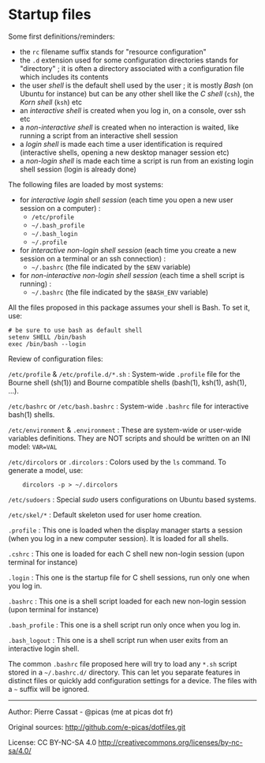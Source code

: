Startup files
=============


Some first definitions/reminders:

-   the `rc` filename suffix stands for "resource configuration"
-   the `.d` extension used for some configuration directories stands for "directory" ; it is often a directory
    associated with a configuration file which includes its contents
-   the user *shell* is the default shell used by the user ; it is mostly *Bash* (on Ubuntu for instance)
    but can be any other shell like the *C shell* (`csh`), the *Korn shell* (`ksh`) etc
-   an *interactive shell* is created when you log in, on a console, over ssh etc
-   a *non-interactive shell* is created when no interaction is waited, like running a script from an interactive shell session
-   a *login shell* is made each time a user identification is required (interactive shells, opening a new desktop manager session etc)
-   a *non-login shell* is made each time a script is run from an existing login shell session (login is already done)

The following files are loaded by most systems:

-   for *interactive login shell session* (each time you open a new user session on a computer) :
    -   `/etc/profile`
    -   `~/.bash_profile`
    -   `~/.bash_login`
    -   `~/.profile`
-   for *interactive non-login shell session* (each time you create a new session on a terminal
    or an ssh connection) :
    -   `~/.bashrc` (the file indicated by the `$ENV` variable)
-   for *non-interactive non-login shell session* (each time a shell script is running) :
    -   `~/.bashrc` (the file indicated by the `$BASH_ENV` variable)

All the files proposed in this package assumes your shell is Bash. To set it, use:

    # be sure to use bash as default shell
    setenv SHELL /bin/bash
    exec /bin/bash --login

Review of configuration files:

`/etc/profile` & `/etc/profile.d/*.sh`
:   System-wide `.profile` file for the Bourne shell (sh(1)) and Bourne compatible shells (bash(1), ksh(1), ash(1), ...).

`/etc/bashrc` or `/etc/bash.bashrc`
:   System-wide `.bashrc` file for interactive bash(1) shells.

`/etc/environment` & `.environment`
:   These are system-wide or user-wide variables definitions. They are NOT scripts and should be written
    on an INI model: `VAR=VAL`

`/etc/dircolors` or `.dircolors`
:   Colors used by the `ls` command. To generate a model, use:

        dircolors -p > ~/.dircolors

`/etc/sudoers`
:   Special *sudo* users configurations on Ubuntu based systems.

`/etc/skel/*`
:   Default skeleton used for user home creation.

`.profile`
:   This one is loaded when the display manager starts a session (when you log in a new computer
session). It is loaded for all shells.

`.cshrc`
:   This one is loaded for each C shell new non-login session (upon terminal for instance)

`.login`
:   This one is the startup file for C shell sessions, run only one when you log in.

`.bashrc`
:   This one is a shell script loaded for each new non-login session (upon terminal for instance)

`.bash_profile`
:   This one is a shell script run only once when you log in. 

`.bash_logout`
:   This one is a shell script run when user exits from an interactive login shell. 

The common `.bashrc` file proposed here will try to load any `*.sh` script stored in a `~/.bashrc.d/`
directory. This can let you separate features in distinct files or quickly add configuration settings
for a device. The files with a `~` suffix will be ignored.

----

Author: Pierre Cassat - @picas (me at picas dot fr)

Original sources: <http://github.com/e-picas/dotfiles.git>

License: CC BY-NC-SA 4.0 <http://creativecommons.org/licenses/by-nc-sa/4.0/>
